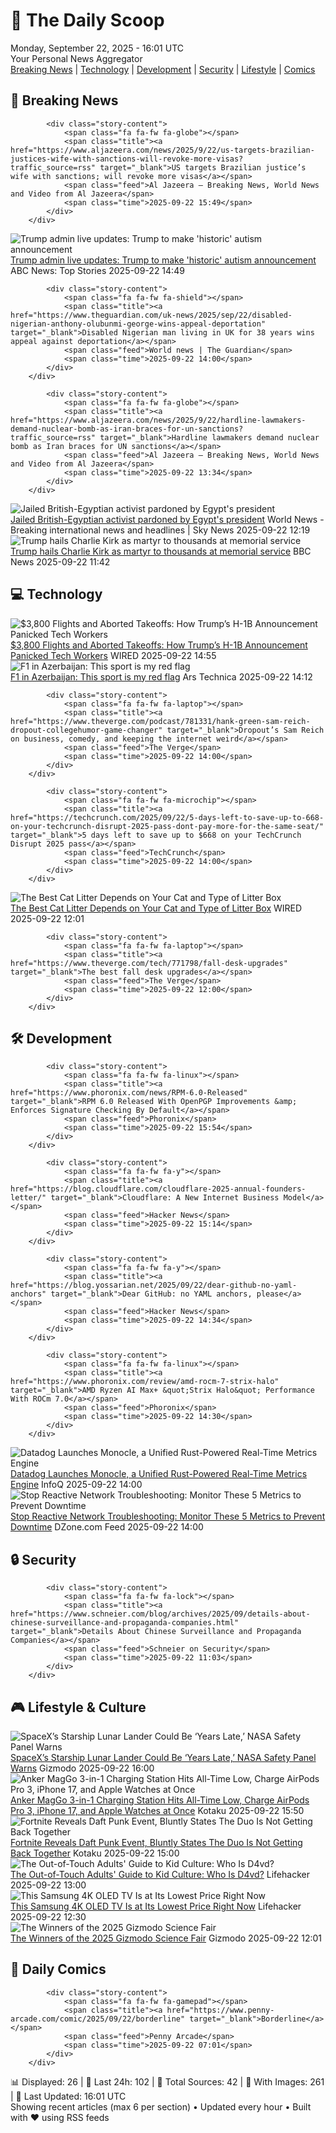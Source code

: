 <!-- Processing 54 RSS feeds at 2025-09-22 16:01:42 UTC -->
<!-- Processing: XKCD -->
<!-- Processing: Penny Arcade -->
<!-- Processing: Poorly Drawn Lines -->
<!-- Processing: Cyanide & Happiness -->
<!-- Processing: CNN Top Stories -->
<!-- Processing: Al Jazeera Breaking News -->
<!-- Processing: NPR News -->
<!-- Processing: Reuters Top News -->
<!-- Processing: Associated Press Breaking -->
<!-- Processing: NBC News Breaking -->
<!-- Processing: Guardian World News -->
<!-- Processing: Sky News World -->
<!-- Processing: WIRED -->
<!-- Processing: Slashdot -->
<!-- Processing: Lobsters Python -->
<!-- Processing: Hacker News -->
<!-- Processing: StackOverflow Blog -->
<!-- Processing: Phoronix Linux News -->
<!-- Processing: It's FOSS -->
<!-- Processing: DistroWatch -->
<!-- Processing: Red Hat Blog -->
<!-- Processing: Ubuntu Blog -->
<!-- Processing: GitHub Blog -->
<!-- Processing: InfoQ -->
<!-- Processing: Martin Fowler -->
<!-- Processing: Gizmodo -->
<!-- Processing: Kotaku -->
<!-- Generated 6 new posts out of 27 feeds processed -->
<div class="newspaper-header">
    <h1 class="newspaper-title">📰 The Daily Scoop</h1>
    <div class="newspaper-date">Monday, September 22, 2025 - 16:01 UTC</div>
    <div class="newspaper-subtitle">Your Personal News Aggregator</div>
</div>

<div class="newspaper-nav">
    <a href="#breaking">Breaking News</a> |
    <a href="#tech">Technology</a> |
    <a href="#dev">Development</a> |
    <a href="#security">Security</a> |
    <a href="#lifestyle">Lifestyle</a> |
    <a href="#webcomics">Comics</a>
</div>

<div class="news-section breaking-news" id="breaking">
<h2 class="section-header">🚨 Breaking News</h2>
<div class="stories-container">
<div class="story">
            
            <div class="story-content">
                <span class="fa fa-fw fa-globe"></span>
                <span class="title"><a href="https://www.aljazeera.com/news/2025/9/22/us-targets-brazilian-justices-wife-with-sanctions-will-revoke-more-visas?traffic_source=rss" target="_blank">US targets Brazilian justice’s wife with sanctions; will revoke more visas</a></span>
                <span class="feed">Al Jazeera – Breaking News, World News and Video from Al Jazeera</span>
                <span class="time">2025-09-22 15:49</span>
            </div>
        </div>
<div class="story">
            <img src="https://s.abcnews.com/images/US/donald-trump-5-ap-gmh-250921_1758464196426_hpMain_4x3t_384.jpg" alt="Trump admin live updates: Trump to make &#x27;historic&#x27; autism announcement" class="story-image" loading="lazy" onerror="this.style.display='none'">
            <div class="story-content">
                <span class="fa fa-fw fa-tv"></span>
                <span class="title"><a href="https://abcnews.go.com/Politics/live-updates/trump-admin-live-updates/?id=125807330" target="_blank">Trump admin live updates: Trump to make &#x27;historic&#x27; autism announcement</a></span>
                <span class="feed">ABC News: Top Stories</span>
                <span class="time">2025-09-22 14:49</span>
            </div>
        </div>
<div class="story">
            
            <div class="story-content">
                <span class="fa fa-fw fa-shield"></span>
                <span class="title"><a href="https://www.theguardian.com/uk-news/2025/sep/22/disabled-nigerian-anthony-olubunmi-george-wins-appeal-deportation" target="_blank">Disabled Nigerian man living in UK for 38 years wins appeal against deportation</a></span>
                <span class="feed">World news | The Guardian</span>
                <span class="time">2025-09-22 14:00</span>
            </div>
        </div>
<div class="story">
            
            <div class="story-content">
                <span class="fa fa-fw fa-globe"></span>
                <span class="title"><a href="https://www.aljazeera.com/news/2025/9/22/hardline-lawmakers-demand-nuclear-bomb-as-iran-braces-for-un-sanctions?traffic_source=rss" target="_blank">Hardline lawmakers demand nuclear bomb as Iran braces for UN sanctions</a></span>
                <span class="feed">Al Jazeera – Breaking News, World News and Video from Al Jazeera</span>
                <span class="time">2025-09-22 13:34</span>
            </div>
        </div>
<div class="story">
            <img src="https://e3.365dm.com/25/09/1920x1080/skynews-alaa-abd-el-fattah_7028623.jpg?20250922154849" alt="Jailed British-Egyptian activist pardoned by Egypt&#x27;s president" class="story-image" loading="lazy" onerror="this.style.display='none'">
            <div class="story-content">
                <span class="fa fa-fw fa-satellite"></span>
                <span class="title"><a href="https://news.sky.com/story/british-egyptian-activist-alaa-abd-el-fattah-pardoned-13436268" target="_blank">Jailed British-Egyptian activist pardoned by Egypt&#x27;s president</a></span>
                <span class="feed">World News - Breaking international news and headlines | Sky News</span>
                <span class="time">2025-09-22 12:19</span>
            </div>
        </div>
<div class="story">
            <img src="https://ichef.bbci.co.uk/ace/standard/240/cpsprodpb/fb56/live/e9a18490-9780-11f0-9cf6-cbf3e73ce2b9.jpg" alt="Trump hails Charlie Kirk as martyr to thousands at memorial service" class="story-image" loading="lazy" onerror="this.style.display='none'">
            <div class="story-content">
                <span class="fa fa-fw fa-earth-americas"></span>
                <span class="title"><a href="https://www.bbc.com/news/articles/ckgee0x9p40o?at_medium=RSS&at_campaign=rss" target="_blank">Trump hails Charlie Kirk as martyr to thousands at memorial service</a></span>
                <span class="feed">BBC News</span>
                <span class="time">2025-09-22 11:42</span>
            </div>
        </div>
</div>
</div>
<div class="news-section tech-news" id="tech">
<h2 class="section-header">💻 Technology</h2>
<div class="stories-container">
<div class="story">
            <img src="https://media.wired.com/photos/68d10cb8881e3229d0ad68d6/master/pass/GettyImages-1266429167.jpg" alt="$3,800 Flights and Aborted Takeoffs: How Trump’s H-1B Announcement Panicked Tech Workers" class="story-image" loading="lazy" onerror="this.style.display='none'">
            <div class="story-content">
                <span class="fa fa-fw fa-bolt"></span>
                <span class="title"><a href="https://www.wired.com/story/dollar3800-flights-and-aborted-takeoffs-how-trumps-h-1b-announcement-panicked-tech-workers/" target="_blank">$3,800 Flights and Aborted Takeoffs: How Trump’s H-1B Announcement Panicked Tech Workers</a></span>
                <span class="feed">WIRED</span>
                <span class="time">2025-09-22 14:55</span>
            </div>
        </div>
<div class="story">
            <img src="https://cdn.arstechnica.net/wp-content/uploads/2025/09/GettyImages-2236547758-500x500.jpg" alt="F1 in Azerbaijan: This sport is my red flag" class="story-image" loading="lazy" onerror="this.style.display='none'">
            <div class="story-content">
                <span class="fa fa-fw fa-cog"></span>
                <span class="title"><a href="https://arstechnica.com/cars/2025/09/f1-in-azerbaijan-this-sport-is-my-red-flag/" target="_blank">F1 in Azerbaijan: This sport is my red flag</a></span>
                <span class="feed">Ars Technica</span>
                <span class="time">2025-09-22 14:12</span>
            </div>
        </div>
<div class="story">
            
            <div class="story-content">
                <span class="fa fa-fw fa-laptop"></span>
                <span class="title"><a href="https://www.theverge.com/podcast/781331/hank-green-sam-reich-dropout-collegehumor-game-changer" target="_blank">Dropout’s Sam Reich on business, comedy, and keeping the internet weird</a></span>
                <span class="feed">The Verge</span>
                <span class="time">2025-09-22 14:00</span>
            </div>
        </div>
<div class="story">
            
            <div class="story-content">
                <span class="fa fa-fw fa-microchip"></span>
                <span class="title"><a href="https://techcrunch.com/2025/09/22/5-days-left-to-save-up-to-668-on-your-techcrunch-disrupt-2025-pass-dont-pay-more-for-the-same-seat/" target="_blank">5 days left to save up to $668 on your TechCrunch Disrupt 2025 pass</a></span>
                <span class="feed">TechCrunch</span>
                <span class="time">2025-09-22 14:00</span>
            </div>
        </div>
<div class="story">
            <img src="https://media.wired.com/photos/68d0b6f3881e3229d0ad68d4/master/pass/What%20Type%20of%20Cat%20Litter%20Should%20You%20Use_.png" alt="The Best Cat Litter Depends on Your Cat and Type of Litter Box" class="story-image" loading="lazy" onerror="this.style.display='none'">
            <div class="story-content">
                <span class="fa fa-fw fa-bolt"></span>
                <span class="title"><a href="https://www.wired.com/story/what-type-of-cat-litter-should-you-use/" target="_blank">The Best Cat Litter Depends on Your Cat and Type of Litter Box</a></span>
                <span class="feed">WIRED</span>
                <span class="time">2025-09-22 12:01</span>
            </div>
        </div>
<div class="story">
            
            <div class="story-content">
                <span class="fa fa-fw fa-laptop"></span>
                <span class="title"><a href="https://www.theverge.com/tech/771798/fall-desk-upgrades" target="_blank">The best fall desk upgrades</a></span>
                <span class="feed">The Verge</span>
                <span class="time">2025-09-22 12:00</span>
            </div>
        </div>
</div>
</div>
<div class="news-section dev-news" id="dev">
<h2 class="section-header">🛠️ Development</h2>
<div class="stories-container">
<div class="story">
            
            <div class="story-content">
                <span class="fa fa-fw fa-linux"></span>
                <span class="title"><a href="https://www.phoronix.com/news/RPM-6.0-Released" target="_blank">RPM 6.0 Released With OpenPGP Improvements &amp; Enforces Signature Checking By Default</a></span>
                <span class="feed">Phoronix</span>
                <span class="time">2025-09-22 15:54</span>
            </div>
        </div>
<div class="story">
            
            <div class="story-content">
                <span class="fa fa-fw fa-y"></span>
                <span class="title"><a href="https://blog.cloudflare.com/cloudflare-2025-annual-founders-letter/" target="_blank">Cloudflare: A New Internet Business Model</a></span>
                <span class="feed">Hacker News</span>
                <span class="time">2025-09-22 15:14</span>
            </div>
        </div>
<div class="story">
            
            <div class="story-content">
                <span class="fa fa-fw fa-y"></span>
                <span class="title"><a href="https://blog.yossarian.net/2025/09/22/dear-github-no-yaml-anchors" target="_blank">Dear GitHub: no YAML anchors, please</a></span>
                <span class="feed">Hacker News</span>
                <span class="time">2025-09-22 14:34</span>
            </div>
        </div>
<div class="story">
            
            <div class="story-content">
                <span class="fa fa-fw fa-linux"></span>
                <span class="title"><a href="https://www.phoronix.com/review/amd-rocm-7-strix-halo" target="_blank">AMD Ryzen AI Max+ &quot;Strix Halo&quot; Performance With ROCm 7.0</a></span>
                <span class="feed">Phoronix</span>
                <span class="time">2025-09-22 14:30</span>
            </div>
        </div>
<div class="story">
            <img src="https://res.infoq.com/news/2025/09/datadog-monocle-timeseries-db/en/headerimage/generatedHeaderImage-1757805321585.jpg" alt="Datadog Launches Monocle, a Unified Rust-Powered Real-Time Metrics Engine" class="story-image" loading="lazy" onerror="this.style.display='none'">
            <div class="story-content">
                <span class="fa fa-fw fa-info-circle"></span>
                <span class="title"><a href="https://www.infoq.com/news/2025/09/datadog-monocle-timeseries-db/?utm_campaign=infoq_content&utm_source=infoq&utm_medium=feed&utm_term=global" target="_blank">Datadog Launches Monocle, a Unified Rust-Powered Real-Time Metrics Engine</a></span>
                <span class="feed">InfoQ</span>
                <span class="time">2025-09-22 14:00</span>
            </div>
        </div>
<div class="story">
            <img src="https://dz2cdn1.dzone.com/thumbnail?fid=18637239&w=600" alt="Stop Reactive Network Troubleshooting: Monitor These 5 Metrics to Prevent Downtime" class="story-image" loading="lazy" onerror="this.style.display='none'">
            <div class="story-content">
                <span class="fa fa-fw fa-newspaper"></span>
                <span class="title"><a href="https://dzone.com/articles/stop-reactive-network-troubleshooting" target="_blank">Stop Reactive Network Troubleshooting: Monitor These 5 Metrics to Prevent Downtime</a></span>
                <span class="feed">DZone.com Feed</span>
                <span class="time">2025-09-22 14:00</span>
            </div>
        </div>
</div>
</div>
<div class="news-section security-news" id="security">
<h2 class="section-header">🔒 Security</h2>
<div class="stories-container">
<div class="story">
            
            <div class="story-content">
                <span class="fa fa-fw fa-lock"></span>
                <span class="title"><a href="https://www.schneier.com/blog/archives/2025/09/details-about-chinese-surveillance-and-propaganda-companies.html" target="_blank">Details About Chinese Surveillance and Propaganda Companies</a></span>
                <span class="feed">Schneier on Security</span>
                <span class="time">2025-09-22 11:03</span>
            </div>
        </div>
</div>
</div>
<div class="news-section lifestyle-news" id="lifestyle">
<h2 class="section-header">🎮 Lifestyle & Culture</h2>
<div class="stories-container">
<div class="story">
            <img src="https://gizmodo.com/app/uploads/2025/09/starship-HLS.jpg" alt="SpaceX’s Starship Lunar Lander Could Be ‘Years Late,’ NASA Safety Panel Warns" class="story-image" loading="lazy" onerror="this.style.display='none'">
            <div class="story-content">
                <span class="fa fa-fw fa-computer"></span>
                <span class="title"><a href="https://gizmodo.com/spacexs-starship-lunar-lander-could-be-years-late-nasa-safety-panel-warns-2000662122" target="_blank">SpaceX’s Starship Lunar Lander Could Be ‘Years Late,’ NASA Safety Panel Warns</a></span>
                <span class="feed">Gizmodo</span>
                <span class="time">2025-09-22 16:00</span>
            </div>
        </div>
<div class="story">
            <img src="https://kotaku.com/app/uploads/2025/09/Anker-MagSafe-Charger-Compatible-MagGo-3-in-1-Charging-Station.jpg" alt="Anker MagGo 3-in-1 Charging Station Hits All-Time Low, Charge AirPods Pro 3, iPhone 17, and Apple Watches at Once" class="story-image" loading="lazy" onerror="this.style.display='none'">
            <div class="story-content">
                <span class="fa fa-fw fa-gamepad"></span>
                <span class="title"><a href="https://kotaku.com/anker-maggo-3-in-1-charging-station-hits-all-time-low-charge-airpods-pro-3-iphone-17-and-apple-watches-at-once-2000627300" target="_blank">Anker MagGo 3-in-1 Charging Station Hits All-Time Low, Charge AirPods Pro 3, iPhone 17, and Apple Watches at Once</a></span>
                <span class="feed">Kotaku</span>
                <span class="time">2025-09-22 15:50</span>
            </div>
        </div>
<div class="story">
            <img src="https://kotaku.com/app/uploads/2025/09/cmfmtxeqh4sda07o5ju4t6kcf.jpg" alt="Fortnite Reveals Daft Punk Event, Bluntly States The Duo Is Not Getting Back Together" class="story-image" loading="lazy" onerror="this.style.display='none'">
            <div class="story-content">
                <span class="fa fa-fw fa-gamepad"></span>
                <span class="title"><a href="https://kotaku.com/fortnite-reveals-daft-punk-event-no-new-music-getting-back-together-lego-dates-2000627563" target="_blank">Fortnite Reveals Daft Punk Event, Bluntly States The Duo Is Not Getting Back Together</a></span>
                <span class="feed">Kotaku</span>
                <span class="time">2025-09-22 15:00</span>
            </div>
        </div>
<div class="story">
            <img src="https://lifehacker.com/imagery/articles/01K5HZDG95W9Q3BMC7M56TYD4A/hero-image.png" alt="The Out-of-Touch Adults&#x27; Guide to Kid Culture: Who Is D4vd?" class="story-image" loading="lazy" onerror="this.style.display='none'">
            <div class="story-content">
                <span class="fa fa-fw fa-life-ring"></span>
                <span class="title"><a href="https://lifehacker.com/entertainment/current-trends-explained-d4vd?utm_medium=RSS" target="_blank">The Out-of-Touch Adults&#x27; Guide to Kid Culture: Who Is D4vd?</a></span>
                <span class="feed">Lifehacker</span>
                <span class="time">2025-09-22 13:00</span>
            </div>
        </div>
<div class="story">
            <img src="https://lifehacker.com/imagery/articles/01K1Z04R754A6NZ21TN2NZ5KSF/hero-image.png" alt="This Samsung 4K OLED TV Is at Its Lowest Price Right Now" class="story-image" loading="lazy" onerror="this.style.display='none'">
            <div class="story-content">
                <span class="fa fa-fw fa-life-ring"></span>
                <span class="title"><a href="https://lifehacker.com/tech/samsung-65-inch-s90d-4k-oled-tv-sale?utm_medium=RSS" target="_blank">This Samsung 4K OLED TV Is at Its Lowest Price Right Now</a></span>
                <span class="feed">Lifehacker</span>
                <span class="time">2025-09-22 12:30</span>
            </div>
        </div>
<div class="story">
            <img src="https://gizmodo.com/app/uploads/2025/09/Main-1920x1280-1.jpg" alt="The Winners of the 2025 Gizmodo Science Fair" class="story-image" loading="lazy" onerror="this.style.display='none'">
            <div class="story-content">
                <span class="fa fa-fw fa-computer"></span>
                <span class="title"><a href="https://gizmodo.com/the-winners-of-the-2025-gizmodo-science-fair-2000652743" target="_blank">The Winners of the 2025 Gizmodo Science Fair</a></span>
                <span class="feed">Gizmodo</span>
                <span class="time">2025-09-22 12:01</span>
            </div>
        </div>
</div>
</div>
<div class="news-section webcomics-section" id="webcomics">
<h2 class="section-header">🎨 Daily Comics</h2>
<div class="stories-container">
<div class="story">
            
            <div class="story-content">
                <span class="fa fa-fw fa-gamepad"></span>
                <span class="title"><a href="https://www.penny-arcade.com/comic/2025/09/22/borderline" target="_blank">Borderline</a></span>
                <span class="feed">Penny Arcade</span>
                <span class="time">2025-09-22 07:01</span>
            </div>
        </div>
</div>
</div>

<div class="newspaper-footer">
    <div class="stats">
        📊 Displayed: 26 | 📅 Last 24h: 102 | 📡 Total Sources: 42 | 📸 With Images: 261 |
        🔄 Last Updated: 16:01 UTC
    </div>
    <div class="footer-note">
        Showing recent articles (max 6 per section) • Updated every hour • Built with ❤️ using RSS feeds
    </div>
</div>

